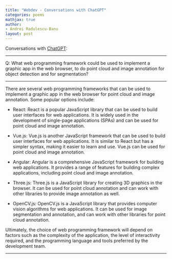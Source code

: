 ```yaml
---
title: "Webdev - Conversations with ChatGPT"
categories: poems
mathjax: true
author:
- Andrei Radulescu-Banu
layout: post
---
```


Conversations with [ChatGPT](https://openai.com/blog/chatgpt/):

---

Q: What web programming framework could be used to implement a graphic app in the web browser, to do point cloud and image annotation for object detection and for segmentation?

---

There are several web programming frameworks that can be used to implement a graphic app in the web browser for point cloud and image annotation. Some popular options include:

- React: React is a popular JavaScript library that can be used to build user interfaces for web applications. It is widely used in the development of single-page applications (SPAs) and can be used for point cloud and image annotation.

- Vue.js: Vue.js is another JavaScript framework that can be used to build user interfaces for web applications. It is similar to React but has a simpler syntax, making it easier to learn and use. Vue.js can be used for point cloud and image annotation.

- Angular: Angular is a comprehensive JavaScript framework for building web applications. It provides a range of features for building complex applications, including point cloud and image annotation.

- Three.js: Three.js is a JavaScript library for creating 3D graphics in the browser. It can be used for point cloud annotation and can work with other libraries to provide image annotation as well.

- OpenCV.js: OpenCV.js is a JavaScript library that provides computer vision algorithms for web applications. It can be used for image segmentation and annotation, and can work with other libraries for point cloud annotation.

Ultimately, the choice of web programming framework will depend on factors such as the complexity of the application, the level of interactivity required, and the programming language and tools preferred by the development team.

---